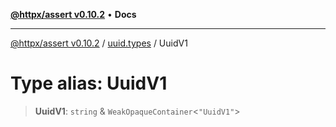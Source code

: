 [**@httpx/assert v0.10.2**](../../README.md) • **Docs**

***

[@httpx/assert v0.10.2](../../README.md) / [uuid.types](../README.md) / UuidV1

# Type alias: UuidV1

> **UuidV1**: `string` & `WeakOpaqueContainer`\<`"UuidV1"`\>

